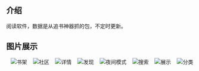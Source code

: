 ## 介绍
阅读软件，数据是从追书神器抓的包，不定时更新。

## 图片展示
    <img src="https://github.com/libcm/YSX/blob/master/image/bookshelf.png" title="书架">
    <img src="https://github.com/libcm/YSX/blob/master/image/community.png" title="社区">
    <img src="https://github.com/libcm/YSX/blob/master/image/detail.png" title="详情">
    <img src="https://github.com/libcm/YSX/blob/master/image/found.png" title="发现">
    <img src="https://github.com/libcm/YSX/blob/master/image/night.png" title="夜间模式">
    <img src="https://github.com/libcm/YSX/blob/master/image/search.png" title="搜索">
    <img src="https://github.com/libcm/YSX/blob/master/image/show.png" title="展示">
    <img src="https://github.com/libcm/YSX/blob/master/image/type.png" title="分类">
